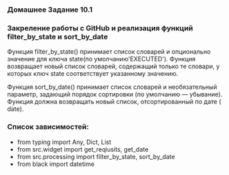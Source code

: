 ### Домашнее Задание 10.1

### Закреление работы с GitHub и реализация функций filter_by_state и sort_by_date

Функция filter_by_state() принимает список словарей и опционально значение для ключа
state(по умолчанию'EXECUTED'). Функция возвращает новый список словарей, содержащий только те словари, у которых ключ
state соответствует указанному значению.

Функция sort_by_date() принимает список словарей и необязательный параметр, задающий порядок сортировки (по умолчанию — убывание). Функция должна возвращать новый список, отсортированный по дате (
date).

### Список зависимостей:
* from typing import Any, Dict, List
* from src.widget import get_reqiusits, get_date
* from src.processing import filter_by_state, sort_by_date
* from black import datetime



